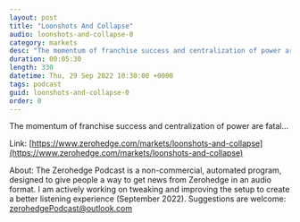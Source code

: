 ```yaml
---
layout: post
title: "Loonshots And Collapse"
audio: loonshots-and-collapse-0
category: markets
desc: "The momentum of franchise success and centralization of power are fatal..."
duration: 00:05:30
length: 330
datetime: Thu, 29 Sep 2022 10:30:00 +0000
tags: podcast
guid: loonshots-and-collapse-0
order: 0
---
```

The momentum of franchise success and centralization of power are fatal...

Link: [https://www.zerohedge.com/markets/loonshots-and-collapse](https://www.zerohedge.com/markets/loonshots-and-collapse)

About: The Zerohedge Podcast is a non-commercial, automated program, designed to give people a way to get news from Zerohedge in an audio format.  I am actively working on tweaking and improving the setup to create a better listening experience (September 2022).  Suggestions are welcome: [zerohedgePodcast@outlook.com](mailto:zerohedgePodcast@outlook.com)